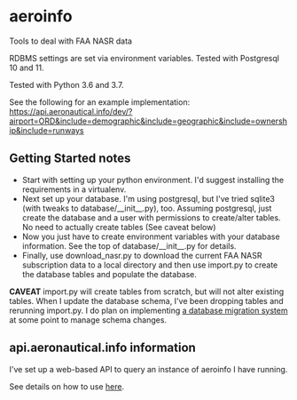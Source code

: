 # aeroinfo
Tools to deal with FAA NASR data

RDBMS settings are set via environment variables.  Tested with Postgresql 10 and 11.

Tested with Python 3.6 and 3.7.

See the following for an example implementation:
https://api.aeronautical.info/dev/?airport=ORD&include=demographic&include=geographic&include=ownership&include=runways

## Getting Started notes
* Start with setting up your python environment.  I'd suggest installing the requirements in a virtualenv.
* Next set up your database.  I'm using postgresql, but I've tried sqlite3 (with tweaks to database/\_\_init\_\_.py), too.  Assuming postgresql, just create the database and a user with permissions to create/alter tables.  No need to actually create tables (See caveat below)
* Now you just have to create environment variables with your database information.  See the top of database/\_\_init\_\_.py for details.
* Finally, use download_nasr.py to download the current FAA NASR subscription data to a local directory and then use import.py to create the database tables and populate the database.

**CAVEAT** import.py will create tables from scratch, but will not alter existing tables.  When I update the database schema, I've been dropping tables and rerunning import.py.  I do plan on implementing [a database migration system](https://github.com/kdknigga/aeroinfo/issues/6) at some point to manage schema changes.

## api.aeronautical.info information
I've set up a web-based API to query an instance of aeroinfo I have running.

See details on how to use [here](API.md).
